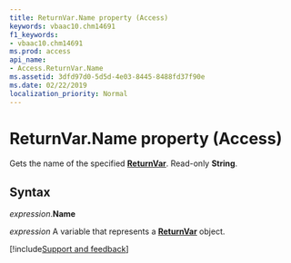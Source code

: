 ```yaml
---
title: ReturnVar.Name property (Access)
keywords: vbaac10.chm14691
f1_keywords:
- vbaac10.chm14691
ms.prod: access
api_name:
- Access.ReturnVar.Name
ms.assetid: 3dfd97d0-5d5d-4e03-8445-8488fd37f90e
ms.date: 02/22/2019
localization_priority: Normal
---
```



# ReturnVar.Name property (Access)

Gets the name of the specified **[ReturnVar](Access.ReturnVar.md)**. Read-only **String**.


## Syntax

_expression_.**Name**

_expression_ A variable that represents a **[ReturnVar](Access.ReturnVar.md)** object.



[!include[Support and feedback](~/includes/feedback-boilerplate.md)]